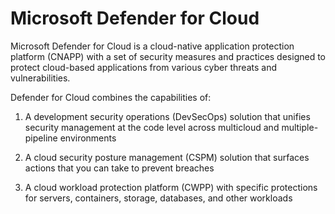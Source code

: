 # Microsoft Defender for Cloud

Microsoft Defender for Cloud is a cloud-native application protection platform (CNAPP) with a set of security measures and practices designed to protect cloud-based applications from various cyber threats and vulnerabilities.

Defender for Cloud combines the capabilities of:

1) A development security operations (DevSecOps) solution that unifies security management at the code level across multicloud and multiple-pipeline environments

2) A cloud security posture management (CSPM) solution that surfaces actions that you can take to prevent breaches

3) A cloud workload protection platform (CWPP) with specific protections for servers, containers, storage, databases, and other workloads

